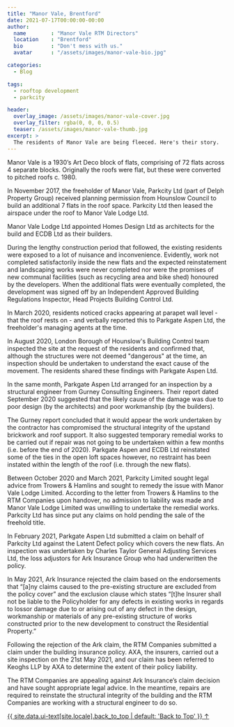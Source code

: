 ```yaml
---
title: "Manor Vale, Brentford"
date: 2021-07-17T00:00:00-00:00
author:
  name        : "Manor Vale RTM Directors"
  location    : "Brentford"
  bio         : "Don't mess with us."
  avatar      : "/assets/images/manor-vale-bio.jpg"

categories:
  - Blog

tags:
  - rooftop development
  - parkcity

header:
  overlay_image: /assets/images/manor-vale-cover.jpg
  overlay_filter: rgba(0, 0, 0, 0.5)
  teaser: /assets/images/manor-vale-thumb.jpg
excerpt: >
  The residents of Manor Vale are being fleeced. Here's their story.
---
```


Manor Vale is a 1930’s Art Deco block of flats, comprising of 72  flats across 4 separate blocks.  Originally the roofs were flat, but these were converted to pitched roofs c. 1980. 

In November 2017, the freeholder of Manor Vale, Parkcity Ltd (part of Delph Property Group) received planning permission from Hounslow Council to build an additional 7 flats in the roof space. Parkcity Ltd then leased the airspace under the roof to Manor Vale Lodge Ltd. 

Manor Vale Lodge Ltd appointed Homes Design Ltd as architects for the build and ECDB Ltd as their builders. 

During the lengthy construction period that followed, the existing residents were exposed to a lot of nuisance and inconvenience. Evidently, work not completed satisfactorily inside the new flats and the expected reinstatement and landscaping works were never completed nor were the promises of new communal facilities (such as recycling area and bike shed) honoured by the developers. When the additional flats were eventually completed, the development was signed off by an Independent Approved Building Regulations Inspector, Head Projects Building Control Ltd. 

In March 2020, residents noticed cracks appearing at parapet wall level - that the roof rests on - and verbally reported this to Parkgate Aspen Ltd, the freeholder's managing agents at the time. 

In August 2020, London Borough of Hounslow's Building Control team inspected the site at the request of the residents and confirmed that, although the structures were not deemed "dangerous" at the time, an inspection should be undertaken to understand the exact cause of the movement. The residents shared these findings with Parkgate Aspen Ltd. 

In the same month, Parkgate Aspen Ltd arranged for an inspection by a structural engineer from Gurney Consulting Engineers. Their report dated September 2020 suggested that the likely cause of the damage was due to poor design (by the architects) and poor workmanship (by the builders). 

The Gurney report concluded that it would appear the work undertaken by the contractor has compromised the structural integrity of the upstand brickwork and roof support. It also suggested temporary remedial works to be carried out if repair was not going to be undertaken within a few months (i.e. before the
end of 2020). Parkgate Aspen and ECDB Ltd reinstated some of the ties in the open loft spaces however, no restraint has been instated within the length of the roof (i.e. through the new flats). 

Between October 2020 and March 2021, Parkcity Limited sought legal advice from Trowers & Hamlins and sought to remedy the issue with Manor Vale Lodge Limited. According to the letter from Trowers & Hamlins to the RTM Companies upon handover, no admission to liability was made and Manor Vale Lodge Limited was unwilling to undertake the remedial works. Parkcity Ltd has since put any claims on hold pending the sale of the freehold title. 

In February 2021, Parkgate Aspen Ltd submitted a claim on behalf of Parkcity Ltd against the Latent Defect policy which covers the new flats. An inspection was undertaken by Charles Taylor General Adjusting Services Ltd, the loss adjustors for Ark Insurance Group who had underwritten the policy. 

In May 2021, Ark Insurance rejected the claim based on the endorsements that “[a]ny claims  caused to the pre-existing structure are excluded from the policy cover” and the exclusion clause which states “[t]he Insurer shall  not  be  liable to the Policyholder for any defects in existing works in regards to lossor damage due to or arising out of any defect in the design, workmanship or materials of any pre-existing structure of works constructed prior to the new development to construct the Residential Property.” 

Following the rejection of the Ark claim, the RTM Companies submitted a claim  under the building insurance policy. AXA, the insurers, carried out a site inspection on the 21st May 2021, and our claim has been referred to Keoghs LLP by AXA to determine the extent of their policy liability. 

The RTM Companies are appealing against Ark Insurance’s claim decision and have sought appropriate legal advice. In the meantime, repairs are required to reinstate the structural integrity of the building and the RTM Companies are working with a structural engineer to do so.

<a href="#page-title" class="back-to-top">{{ site.data.ui-text[site.locale].back_to_top | default: 'Back to Top' }} &uarr;</a>